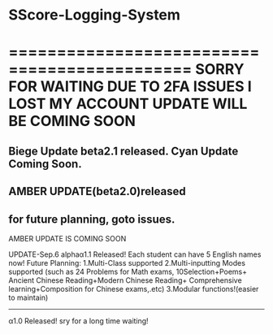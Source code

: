 # SScore-Logging-System

=============================================
SORRY FOR WAITING
DUE TO 2FA ISSUES I LOST MY ACCOUNT
UPDATE WILL BE COMING SOON
=============================================
Biege Update beta2.1 released.
Cyan Update Coming Soon.
---------------------------------------------
AMBER UPDATE(beta2.0)released
---------------------------------------------
for future planning, goto issues.
---------------------------------------------
AMBER UPDATE IS COMING SOON

UPDATE-Sep.6
alphaα1.1 Released!
Each student can have 5 English names now!
Future Planning:
1.Multi-Class supported
2.Multi-inputting Modes supported
(such as 24 Problems for Math exams,
10Selection+Poems+
Ancient Chinese Reading+Modern Chinese Reading+
Comprehensive learning+Composition for Chinese exams,.etc)
3.Modular functions!(easier to maintain)

---------------------------------------------
α1.0 Released!
sry for a long time waiting!
